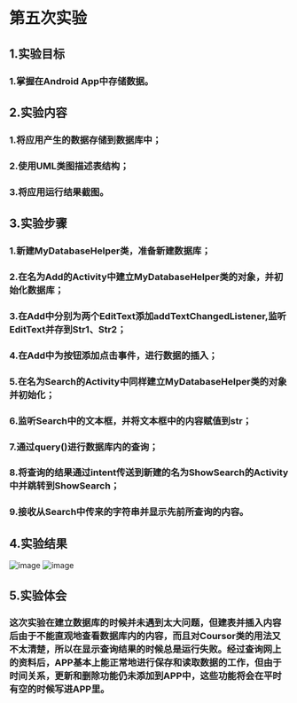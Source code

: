 # 第五次实验

 ## 1.实验目标
 ### 1.掌握在Android App中存储数据。
 ## 2.实验内容
 ### 1.将应用产生的数据存储到数据库中；
 ### 2.使用UML类图描述表结构；
 ### 3.将应用运行结果截图。
 ## 3.实验步骤 
 ### 1.新建MyDatabaseHelper类，准备新建数据库；
 ### 2.在名为Add的Activity中建立MyDatabaseHelper类的对象，并初始化数据库；
 ### 3.在Add中分别为两个EditText添加addTextChangedListener,监听EditText并存到Str1、Str2；
 ### 4.在Add中为按钮添加点击事件，进行数据的插入；
 ### 5.在名为Search的Activity中同样建立MyDatabaseHelper类的对象并初始化；
 ### 6.监听Search中的文本框，并将文本框中的内容赋值到str；
 ### 7.通过query()进行数据库内的查询；
 ### 8.将查询的结果通过intent传送到新建的名为ShowSearch的Activity中并跳转到ShowSearch；
 ### 9.接收从Search中传来的字符串并显示先前所查询的内容。
 ## 4.实验结果
 ![image](https://raw.githubusercontent.com/zhaokangye/android-labs-2018/master/soft1613071002201/%E5%AE%9E%E9%AA%8C%E4%BA%94%E6%88%AA%E5%9B%BE/upload.png) 
 ![image](https://raw.githubusercontent.com/zhaokangye/android-labs-2018/master/soft1613071002201/%E5%AE%9E%E9%AA%8C%E4%BA%94%E6%88%AA%E5%9B%BE/Search.png) 
 ## 5.实验体会
 ### 这次实验在建立数据库的时候并未遇到太大问题，但建表并插入内容后由于不能直观地查看数据库内的内容，而且对Coursor类的用法又不太清楚，所以在显示查询结果的时候总是运行失败。经过查询网上的资料后，APP基本上能正常地进行保存和读取数据的工作，但由于时间关系，更新和删除功能仍未添加到APP中，这些功能将会在平时有空的时候写进APP里。
